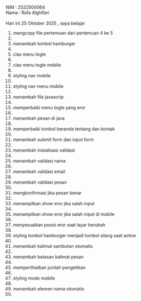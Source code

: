 NIM : 2522500064 <br>
Nama : Rafa Alghifari <br><br>
Hari ini 25 Oktober 2025 , saya belajar<ol>
<li> mengcopy file pertemuan  dari pertemuan 4 ke 5 <li>
<li> menambah tombol hamburger<li>
<li> clas menu togle<li>
<li> clas menu togle mobile<li>
<li> styling nav mobile <li>
<li> styling nav menu mobile <li>
<li> menambah file javascrip <li>
<li> memperbaiki menu togle yang eror<li>
<li> menambah pesan di java<li>
<li> memperbaiki tombol beranda tentang dan kontak<li>
<li> menambah submit form dan input form<li>
<li> menambah inisialisasi validasi<li>
<li> menambah validasi nama<li>
<li> menambah validasi email<li>
<li> menambah validasi pesan<li>
<li> mengkonfirmasi jika pesan benar<li>
<li> menampilkan show eror jika salah input<li>
<li> menampilkan show eror jika salah input di mobile<li>
<li> menyesuaikan posisi eror saat layar berubah<li>
<li> styling tombol hamburger menjadi tombol silang saat active<li>
<li> menambah kalimat sambutan otomatis<li>
<li> menambah batasan kalimat pesan<li>
<li> memperlihatkan jumlah pengetikan<li>
<li> styling mode mobile<li>
<li> menambah elemen nama otomatis<li>
<ol>